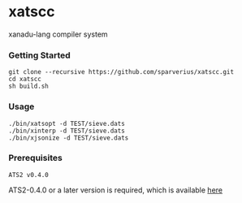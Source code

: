 # xatscc
xanadu-lang compiler system

### Getting Started

```
git clone --recursive https://github.com/sparverius/xatscc.git
cd xatscc
sh build.sh
```

### Usage

```
./bin/xatsopt -d TEST/sieve.dats
./bin/xinterp -d TEST/sieve.dats
./bin/xjsonize -d TEST/sieve.dats
```

### Prerequisites

```
ATS2 v0.4.0
```
ATS2-0.4.0 or a later version is required,
which is available [here](http://www.ats-lang.org/Downloads.html)

